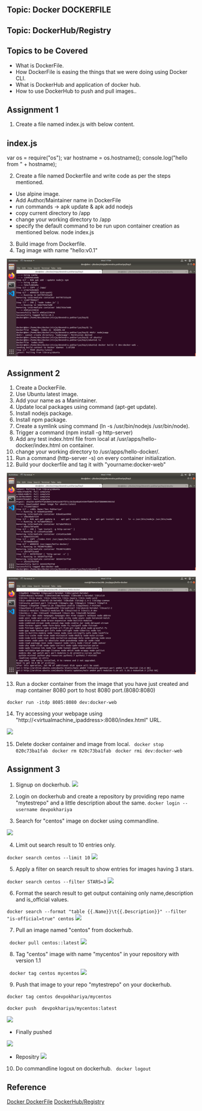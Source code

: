 ## Topic: Docker DOCKERFILE
## Topic: DockerHub/Registry


Topics to be Covered
------------------------
* What is DockerFile.
* How DockerFile is easing the things that we were doing using Docker CLI.
* What is DockerHub and application of docker hub.
* How to use DockerHub to push and pull images..


Assignment 1
-------------------
1. Create a file named index.js with below content.

index.js
----------------
var os = require("os");
var hostname = os.hostname();
console.log("hello from " + hostname);

2. Create a file named Dockerfile and write code as per the steps mentioned.

* Use alpine image.
* Add Author/Maintainer name in DockerFile
* run commands -> apk update & apk add nodejs
* copy current directory to /app
* change your working directory to /app
* specify the default command to be run upon container creation as mentioned below.
	node index.js
	
3. Build image from Dockerfile.
4. Tag image with name "hello:v0.1"

![](images/node.png)

Assignment 2
-----------------------
1. Create a DockerFile.
2. Use Ubuntu latest image.
3. Add your name as a Manintainer.
4. Update local packages using command (apt-get update).
5. Install nodejs package.
6. Install npm package.
7. Create a symlink using command (ln -s /usr/bin/nodejs /usr/bin/node).
8. Trigger a command (npm install -g http-server)
9. Add any test index.html file from local at /usr/apps/hello-docker/index.html on container.
10. change your working directory to /usr/apps/hello-docker/.
11. Run a command (http-server -s) on every container initialization.
12. Build your dockerfile and tag it with "yourname:docker-web"

![](images/webapp.png)

![](images/instal.png)

13. Run a docker container from the image that you have just created and map container 8080 port to host 8080 port.(8080:8080)

```docker run -itdp 8085:8080 dev:docker-web```

14. Try accessing your webpage using "http://<virtualmachine_ipaddress>:8080/index.html" URL.


![](images/web.png)

15. Delete docker container and image from local.
``` docker stop 020c73ba1fab```
``` docker rm 020c73ba1fab```
``` docker rmi dev:docker-web```

Assignment 3
------------------------

1.  Signup on dockerhub.
![](images/create.png)
2.  Login on dockerhub and create a repository by providing repo name "mytestrepo" and a little description about the same.
```docker login --username devpokhariya```


3.  Search for "centos" image on docker using commandline.

![](images/search.png)

4.  Limit out search result to 10 entries only.

```docker search centos --limit 10```
![](images/limit.png)

5.  Apply a filter on search result to show entries for images having 3 stars.

```docker search centos --filter STARS=3```
![](images/star.png)

6.  Format the search result to get output containing only name,description and is_official values.

```docker search --format "table {{.Name}}\t{{.Description}}" --filter "is-official=true" centos```
![](images/rn.png)


7.  Pull an image named "centos" from dockerhub.

``` docker pull centos::latest```
![](images/pull.png)

8.  Tag "centos" image with name "mycentos" in your repository with version 1.1

``` docker tag centos mycentos```
![](images/mycentos.png)


9.  Push that image to your repo "mytestrepo" on your dockerhub.

```docker tag centos devpokhariya/mycentos```

```docker push  devpokhariya/mycentos:latest```

![](images/dckpush.png)

* Finally pushed

![](images/pushed.png)

* Repositry
![](images/cent.png)

10. Do commandline logout on dockerhub.
``` docker logout```

Reference
-----------------
[Docker DockerFile](https://docs.docker.com/engine/reference/builder/)
[DockerHub/Registry](https://docs.docker.com/develop/develop-images/image_management/)

